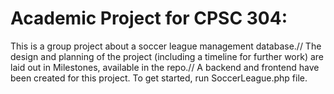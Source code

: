 # Academic Project for CPSC 304:

This is a group project about a soccer league management database.//
The design and planning of the project (including a timeline for further work) are laid out in Milestones, available in the repo.//
A backend and frontend have been created for this project. To get started, run SoccerLeague.php file.
